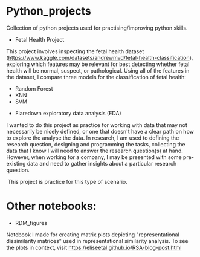 # Python_projects
Collection of python projects used for practising/improving python skills. 

* Fetal Health Project 

This project involves inspecting the fetal health dataset (https://www.kaggle.com/datasets/andrewmvd/fetal-health-classification), exploring which features may be relevant for best detecting whether fetal health will be normal, suspect, or pathological. Using all of the features in the dataset, I compare three models for the classification of fetal health:
- Random Forest
- KNN
- SVM


* Flaredown exploratory data analysis (EDA)

I wanted to do this project as practice for working with data that may not necessarily be nicely defined, or one that doesn't have a clear path on how to explore the analyse the data. In research, I am used to defining the research question, designing and programming the tasks, collecting the data that I know I will need to answer the research question(s) at hand. However, when working for a company, I may be presented with some pre-existing data and need to gather insights about a particular research question. 

 This project is practice for this type of scenario. 





# Other notebooks: 


* RDM_figures 

Notebook I made for creating matrix plots depicting "representational dissimilarity matrices" used in representational similarity analysis. To see the plots in context, visit https://eliseetal.github.io/RSA-blog-post.html 




